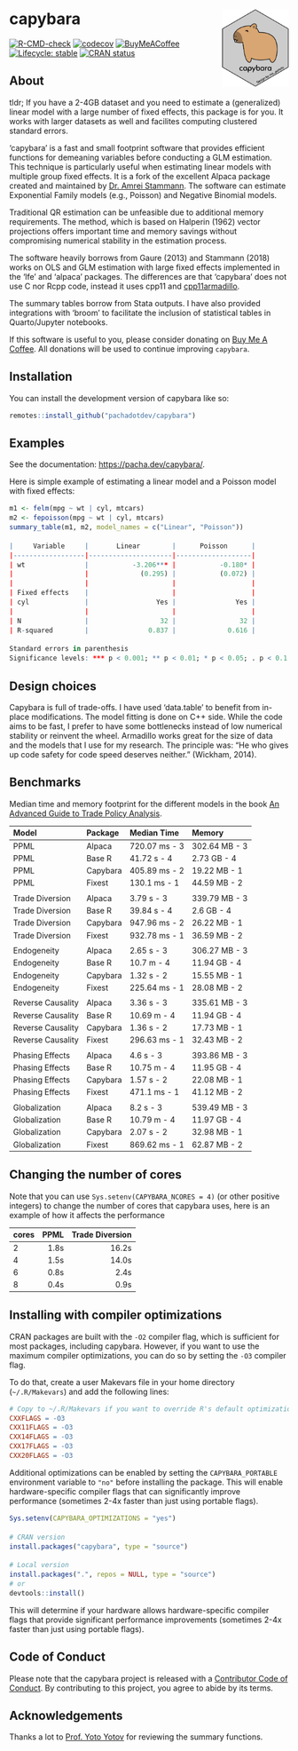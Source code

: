 
<!-- README.md is generated from README.Rmd. Please edit that file -->

# capybara <img src="man/figures/logo.svg" align="right" height="139" alt="" />

<!-- badges: start -->

[![R-CMD-check](https://github.com/pachadotdev/capybara/actions/workflows/R-CMD-check.yaml/badge.svg)](https://github.com/pachadotdev/capybara/actions/workflows/R-CMD-check.yaml)
[![codecov](https://app.codecov.io/gh/pachadotdev/capybara/graph/badge.svg?token=kDP0pWmfRk)](https://app.codecov.io/gh/pachadotdev/capybara)
[![BuyMeACoffee](https://raw.githubusercontent.com/pachadotdev/buymeacoffee-badges/main/bmc-donate-yellow.svg)](https://buymeacoffee.com/pacha)
[![Lifecycle:
stable](https://img.shields.io/badge/lifecycle-stable-brightgreen.svg)](https://lifecycle.r-lib.org/articles/stages.html#stable)
[![CRAN
status](https://www.r-pkg.org/badges/version/capybara)](https://CRAN.R-project.org/package=capybara)
<!-- badges: end -->

## About

tldr; If you have a 2-4GB dataset and you need to estimate a
(generalized) linear model with a large number of fixed effects, this
package is for you. It works with larger datasets as well and facilites
computing clustered standard errors.

‘capybara’ is a fast and small footprint software that provides
efficient functions for demeaning variables before conducting a GLM
estimation. This technique is particularly useful when estimating linear
models with multiple group fixed effects. It is a fork of the excellent
Alpaca package created and maintained by [Dr. Amrei
Stammann](https://github.com/amrei-stammann). The software can estimate
Exponential Family models (e.g., Poisson) and Negative Binomial models.

Traditional QR estimation can be unfeasible due to additional memory
requirements. The method, which is based on Halperin (1962) vector
projections offers important time and memory savings without
compromising numerical stability in the estimation process.

The software heavily borrows from Gaure (2013) and Stammann (2018) works
on OLS and GLM estimation with large fixed effects implemented in the
‘lfe’ and ‘alpaca’ packages. The differences are that ‘capybara’ does
not use C nor Rcpp code, instead it uses cpp11 and
[cpp11armadillo](https://github.com/pachadotdev/cpp11armadillo).

The summary tables borrow from Stata outputs. I have also provided
integrations with ‘broom’ to facilitate the inclusion of statistical
tables in Quarto/Jupyter notebooks.

If this software is useful to you, please consider donating on [Buy Me A
Coffee](https://buymeacoffee.com/pacha). All donations will be used to
continue improving `capybara`.

## Installation

You can install the development version of capybara like so:

``` r
remotes::install_github("pachadotdev/capybara")
```

## Examples

See the documentation: <https://pacha.dev/capybara/>.

Here is simple example of estimating a linear model and a Poisson model
with fixed effects:

``` r
m1 <- felm(mpg ~ wt | cyl, mtcars)
m2 <- fepoisson(mpg ~ wt | cyl, mtcars)
summary_table(m1, m2, model_names = c("Linear", "Poisson"))

|     Variable     |       Linear        |      Poisson      |
|------------------|---------------------|-------------------|
| wt               |           -3.206*** |           -0.180* |
|                  |             (0.295) |           (0.072) |
|                  |                     |                   |
| Fixed effects    |                     |                   |
| cyl              |                 Yes |               Yes |
|                  |                     |                   |
| N                |                  32 |                32 |
| R-squared        |               0.837 |             0.616 |

Standard errors in parenthesis
Significance levels: *** p < 0.001; ** p < 0.01; * p < 0.05; . p < 0.1
```

## Design choices

Capybara is full of trade-offs. I have used ‘data.table’ to benefit from
in-place modifications. The model fitting is done on C++ side. While the
code aims to be fast, I prefer to have some bottlenecks instead of low
numerical stability or reinvent the wheel. Armadillo works great for the
size of data and the models that I use for my research. The principle
was: “He who gives up code safety for code speed deserves neither.”
(Wickham, 2014).

## Benchmarks

Median time and memory footprint for the different models in the book
[An Advanced Guide to Trade Policy
Analysis](https://www.wto.org/english/res_e/publications_e/advancedguide2016_e.htm).

| Model             | Package  | Median Time   | Memory        |
|:------------------|:---------|:--------------|:--------------|
| PPML              | Alpaca   | 720.07 ms - 3 | 302.64 MB - 3 |
| PPML              | Base R   | 41.72 s - 4   | 2.73 GB - 4   |
| PPML              | Capybara | 405.89 ms - 2 | 19.22 MB - 1  |
| PPML              | Fixest   | 130.1 ms - 1  | 44.59 MB - 2  |
|                   |          |               |               |
| Trade Diversion   | Alpaca   | 3.79 s - 3    | 339.79 MB - 3 |
| Trade Diversion   | Base R   | 39.84 s - 4   | 2.6 GB - 4    |
| Trade Diversion   | Capybara | 947.96 ms - 2 | 26.22 MB - 1  |
| Trade Diversion   | Fixest   | 932.78 ms - 1 | 36.59 MB - 2  |
|                   |          |               |               |
| Endogeneity       | Alpaca   | 2.65 s - 3    | 306.27 MB - 3 |
| Endogeneity       | Base R   | 10.7 m - 4    | 11.94 GB - 4  |
| Endogeneity       | Capybara | 1.32 s - 2    | 15.55 MB - 1  |
| Endogeneity       | Fixest   | 225.64 ms - 1 | 28.08 MB - 2  |
|                   |          |               |               |
| Reverse Causality | Alpaca   | 3.36 s - 3    | 335.61 MB - 3 |
| Reverse Causality | Base R   | 10.69 m - 4   | 11.94 GB - 4  |
| Reverse Causality | Capybara | 1.36 s - 2    | 17.73 MB - 1  |
| Reverse Causality | Fixest   | 296.63 ms - 1 | 32.43 MB - 2  |
|                   |          |               |               |
| Phasing Effects   | Alpaca   | 4.6 s - 3     | 393.86 MB - 3 |
| Phasing Effects   | Base R   | 10.75 m - 4   | 11.95 GB - 4  |
| Phasing Effects   | Capybara | 1.57 s - 2    | 22.08 MB - 1  |
| Phasing Effects   | Fixest   | 471.1 ms - 1  | 41.12 MB - 2  |
|                   |          |               |               |
| Globalization     | Alpaca   | 8.2 s - 3     | 539.49 MB - 3 |
| Globalization     | Base R   | 10.79 m - 4   | 11.97 GB - 4  |
| Globalization     | Capybara | 2.07 s - 2    | 32.98 MB - 1  |
| Globalization     | Fixest   | 869.62 ms - 1 | 62.87 MB - 2  |

## Changing the number of cores

Note that you can use `Sys.setenv(CAPYBARA_NCORES = 4)` (or other
positive integers) to change the number of cores that capybara uses,
here is an example of how it affects the performance

| cores | PPML | Trade Diversion |
|:------|-----:|----------------:|
| 2     | 1.8s |           16.2s |
| 4     | 1.5s |           14.0s |
| 6     | 0.8s |            2.4s |
| 8     | 0.4s |            0.9s |

## Installing with compiler optimizations

CRAN packages are built with the `-O2` compiler flag, which is
sufficient for most packages, including capybara. However, if you want
to use the maximum compiler optimizations, you can do so by setting the
`-O3` compiler flag.

To do that, create a user Makevars file in your home directory
(`~/.R/Makevars`) and add the following lines:

``` makefile
# Copy to ~/.R/Makevars if you want to override R's default optimization
CXXFLAGS = -O3
CXX11FLAGS = -O3
CXX14FLAGS = -O3
CXX17FLAGS = -O3
CXX20FLAGS = -O3
```

Additional optimizations can be enabled by setting the
`CAPYBARA_PORTABLE` environment variable to `"no"` before installing the
package. This will enable hardware-specific compiler flags that can
significantly improve performance (sometimes 2-4x faster than just using
portable flags).

``` r
Sys.setenv(CAPYBARA_OPTIMIZATIONS = "yes")

# CRAN version
install.packages("capybara", type = "source")

# Local version
install.packages(".", repos = NULL, type = "source")
# or
devtools::install()
```

This will determine if your hardware allows hardware-specific compiler
flags that provide significant performance improvements (sometimes 2-4x
faster than just using portable flags).

## Code of Conduct

Please note that the capybara project is released with a [Contributor
Code of
Conduct](https://contributor-covenant.org/version/2/1/CODE_OF_CONDUCT.html).
By contributing to this project, you agree to abide by its terms.

## Acknowledgements

Thanks a lot to [Prof. Yoto Yotov](https://yotoyotov.com/) for reviewing
the summary functions.
